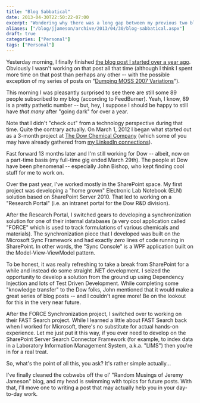 ```yaml
---
title: "Blog Sabbatical"
date: 2013-04-30T22:50:22-07:00
excerpt: "Wondering why there was a long gap between my previous two blog posts? Give me a few minutes, and I'll get you caught up on what I've been doing for the past year."
aliases: ["/blog/jjameson/archive/2013/04/30/blog-sabbatical.aspx"]
draft: true
categories: ["Personal"]
tags: ["Personal"]
---
```


Yesterday morning, I finally finished
[the blog post I started over a year ago](/blog/jjameson/2013/04/29/installation-guide-for-sharepoint-server-2010-and-office-web-apps). Obviously I wasn't working on that
post all that time (although I think I spent more time on that post than perhaps
any other -- with the possible exception of my series of posts on "[Dumping
MOSS 2007 Variations](/blog/jjameson/2007/10/29/dumping-moss-2007-variations-part-1)").

This morning I was pleasantly surprised to see there are still some 89 people
subscribed to my blog (according to FeedBurner). Yeah, I know, 89 is a pretty
pathetic number -- but, hey, I suppose I should be happy to still have *that
many* after "going dark" for over a year.

Note that I didn't "check out" from a technology perspective during that
time. Quite the contrary actually. On March 1, 2012 I began what started out
as a 3-month project at [The Dow Chemical Company](http://www.dow.com)
(which some of you may have already gathered from
[my LinkedIn connections](http://www.linkedin.com/in/jeremyjameson)).

Fast forward 13 months later and I'm still working for Dow -- albeit, now
on a part-time basis (my full-time gig ended March 29th). The people at Dow
have been phenomenal -- especially John Bishop, who kept finding cool stuff
for me to work on.

Over the past year, I've worked mostly in the SharePoint space. My first
project was developing a "home grown" Electronic Lab Notebook (ELN) solution
based on SharePoint Server 2010. That led to working on a "Research Portal"
(i.e. an intranet portal for the Dow R&D division).

After the Research Portal, I switched gears to developing a synchronization
solution for one of their internal databases (a very cool application called
"FORCE" which is used to track formulations of various chemicals and materials).
The synchronization piece that I developed was built on the Microsoft Sync Framework
and had exactly *zero* lines of code running in SharePoint. In other
words, the "Sync Console" is a WPF application built on the Model-View-ViewModel
pattern.

To be honest, it was really refreshing to take a break from SharePoint for
a while and instead do some straight .NET development. I seized the opportunity
to develop a solution from the ground up using Dependency Injection and lots
of Test Driven Development. While completing some "knowledge transfer" to the
Dow folks, John mentioned that it would make a great series of blog posts --
and I couldn't agree more! Be on the lookout for this in the very near future.

After the FORCE Synchronization project, I switched over to working
on their FAST Search project. While I learned a little about FAST Search back
when I worked for Microsoft, there's no substitute for actual hands-on experience.
Let me just put it this way, if you ever need to develop on the SharePoint Server
Search Connector Framework (for example, to index data in a Laboratory Information
Management System, a.k.a. "LIMS") then you're in for a real treat.

So, what's the point of all this, you ask? It's rather simple actually...

I've finally cleaned the cobwebs off the ol' "Random Musings of Jeremy Jameson"
blog, and my head is swimming with topics for future posts. With that, I'll
move one to writing a post that may actually help you in your day-to-day work.

